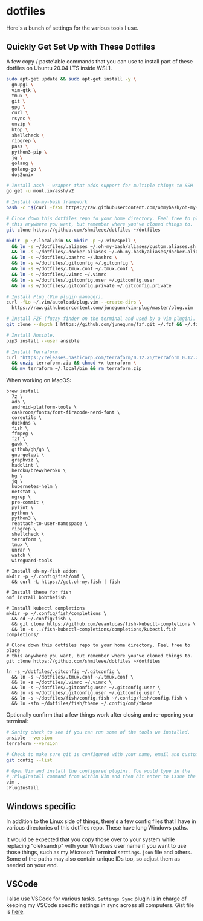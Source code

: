 # dotfiles

Here's a bunch of settings for the various tools I use. 

## Quickly Get Set Up with These Dotfiles

A few copy / paste'able commands that you can use to install part of these
dotfiles on Ubuntu 20.04 LTS inside WSL1.

```sh
sudo apt-get update && sudo apt-get install -y \
  gnupg1 \
  vim-gtk \
  tmux \
  git \
  gpg \
  curl \
  rsync \
  unzip \
  htop \
  shellcheck \
  ripgrep \
  pass \
  python3-pip \
  jq \
  golang \
  golang-go \
  dos2unix

# Install assh - wrapper that adds support for multiple things to SSH
go get -u moul.io/assh/v2

# Install oh-my-bash framework
bash -c "$(curl -fsSL https://raw.githubusercontent.com/ohmybash/oh-my-bash/master/tools/install.sh)"

# Clone down this dotfiles repo to your home directory. Feel free to place
# this anywhere you want, but remember where you've cloned things to.
git clone https://github.com/shmileee/dotfiles ~/dotfiles

mkdir -p ~/.local/bin && mkdir -p ~/.vim/spell \
  && ln -s ~/dotfiles/.aliases ~/.oh-my-bash/aliases/custom.aliases.sh \
  && ln -s ~/dotfiles/.docker.aliases ~/.oh-my-bash/aliases/docker.aliases.sh \
  && ln -s ~/dotfiles/.bashrc ~/.bashrc \
  && ln -s ~/dotfiles/.gitconfig ~/.gitconfig \
  && ln -s ~/dotfiles/.tmux.conf ~/.tmux.conf \
  && ln -s ~/dotfiles/.vimrc ~/.vimrc
  && ln -s ~/dotfiles/.gitconfig.user ~/.gitconfig.user
  && ln -s ~/dotfiles/.gitconfig.private ~/.gitconfig.private

# Install Plug (Vim plugin manager).
curl -fLo ~/.vim/autoload/plug.vim --create-dirs \
  https://raw.githubusercontent.com/junegunn/vim-plug/master/plug.vim

# Install FZF (fuzzy finder on the terminal and used by a Vim plugin).
git clone --depth 1 https://github.com/junegunn/fzf.git ~/.fzf && ~/.fzf/install

# Install Ansible.
pip3 install --user ansible

# Install Terraform.
curl "https://releases.hashicorp.com/terraform/0.12.26/terraform_0.12.26_linux_amd64.zip" -o "terraform.zip" \
  && unzip terraform.zip && chmod +x terraform \
  && mv terraform ~/.local/bin && rm terraform.zip
```

When working on MacOS:

```
brew install 
  7z \
  adb \
  android-platform-tools \
  caskroom/fonts/font-firacode-nerd-font \
  coreutils \
  duckdns \
  fish \
  ffmpeg \
  fzf \
  gawk \
  github/gh/gh \
  gnu-getopt \
  graphviz \
  hadolint \
  heroku/brew/heroku \
  hg \
  jq \
  kubernetes-helm \
  netstat \
  ngrep \
  pre-commit \
  pylint \
  python \
  python3 \
  reattach-to-user-namespace \
  ripgrep \
  shellcheck \
  terraform \
  tmux \
  unrar \
  watch \
  wireguard-tools

# Install oh-my-fish addon
mkdir -p ~/.config/fish/omf \
  && curl -L https://get.oh-my.fish | fish

# Install theme for fish
omf install bobthefish

# Install kubectl completions
mkdir -p ~/.config/fish/completions \
  && cd ~/.config/fish \
  && git clone https://github.com/evanlucas/fish-kubectl-completions \
  && ln -s ../fish-kubectl-completions/completions/kubectl.fish completions/

# Clone down this dotfiles repo to your home directory. Feel free to place
# this anywhere you want, but remember where you've cloned things to.
git clone https://github.com/shmileee/dotfiles ~/dotfiles

ln -s ~/dotfiles/.gitconfig ~/.gitconfig \
  && ln -s ~/dotfiles/.tmux.conf ~/.tmux.conf \
  && ln -s ~/dotfiles/.vimrc ~/.vimrc \
  && ln -s ~/dotfiles/.gitconfig.user ~/.gitconfig.user \
  && ln -s ~/dotfiles/.gitconfig.user ~/.gitconfig.user \
  && ln -s ~/dotfiles/fish/config.fish ~/.config/fish/config.fish \
  && ln -sfn ~/dotfiles/fish/theme ~/.config/omf/theme
```

Optionally confirm that a few things work after closing and re-opening your
terminal:

```sh
# Sanity check to see if you can run some of the tools we installed.
ansible --version
terraform --version

# Check to make sure git is configured with your name, email and custom settings.
git config --list

# Open Vim and install the configured plugins. You would type in the
# :PlugInstall command from within Vim and then hit enter to issue the command.
vim .
:PlugInstall
```

## Windows specific

In addition to the Linux side of things, there's a few config files that I have
in various directories of this dotfiles repo. These have long Windows paths.

It would be expected that you copy those over to your system while replacing "oleksandrp"
with your Windows user name if you want to use those things, such as my
Microsoft Terminal `settings.json` file and others. Some of the paths may
also contain unique IDs too, so adjust them as needed on your end.

## VSCode

I also use VSCode for various tasks. `Settings Sync` plugin is in charge of
keeping my VSCode specific settings in sync across all computers. Gist file 
is [here](https://gist.github.com/shmileee/f6415a0e35ea0350a2ecce4cb3c004a5).
